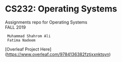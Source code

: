 # CS232: Operating Systems
Assignments repo for Operating Systems  
FALL 2019

     Muhammad Shahrom Ali
     Fatima Nadeem
     
[Overleaf Project Here] (https://www.overleaf.com/9784136382fztjxxnktsyn)
